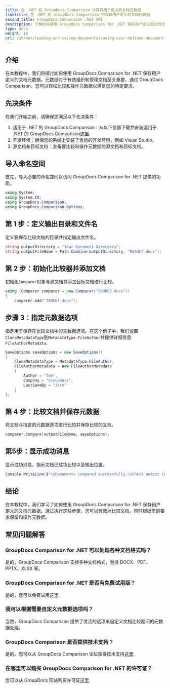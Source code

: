 ```yaml
---
title: 在 .NET 的 GroupDocs Comparison 中保存用户定义的文档元数据
linktitle: 在 .NET 的 GroupDocs Comparison 中保存用户定义的文档元数据
second_title: GroupDocs.Comparison .NET API
description: 了解如何使用 GroupDocs Comparison for .NET 保存用户定义的文档元数据。通过分步说明轻松比较和操作元数据。
type: docs
weight: 16
url: /zh/net/loading-and-saving-documents/saving-user-defined-document-metadata/
---
```

## 介绍
在本教程中，我们将探讨如何使用 GroupDocs Comparison for .NET 保存用户定义的文档元数据。元数据对于有效组织和管理文档至关重要。通过 GroupDocs Comparison，您可以轻松比较和操作元数据以满足您的特定要求。
## 先决条件
在我们开始之前，请确保您满足以下先决条件：
1. 适用于 .NET 的 GroupDocs Comparison：从以下位置下载并安装适用于 .NET 的 GroupDocs Comparison[这里](https://releases.groupdocs.com/comparison/net/).
2. 开发环境：确保您的系统上安装了合适的开发环境，例如 Visual Studio。
3. 源文档和目标文档：准备要比较和操作元数据的源文档和目标文档。

## 导入命名空间
首先，导入必要的命名空间以访问 GroupDocs Comparison for .NET 提供的功能。
```csharp
using System;
using System.IO;
using GroupDocs.Comparison;
using GroupDocs.Comparison.Options;
```
## 第 1 步：定义输出目录和文件名
定义要保存比较文档的目录并指定输出文件名。
```csharp
string outputDirectory = "Your Document Directory";
string outputFileName = Path.Combine(outputDirectory, "RESULT.docx");
```
## 第 2 步：初始化比较器并添加文档
初始化`Comparer`对象与源文档并添加目标文档进行比较。
```csharp
using (Comparer comparer = new Comparer("SOURCE.docx"))
{
    comparer.Add("TARGET.docx");
```
## 步骤 3：指定元数据选项
指定用于保存在比较文档中的元数据选项。在这个例子中，我们设置`CloneMetadataType`到`MetadataType.FileAuthor`并提供详细信息`FileAuthorMetadata`.
```csharp
SaveOptions saveOptions = new SaveOptions()
{
    CloneMetadataType = MetadataType.FileAuthor,
    FileAuthorMetadata = new FileAuthorMetadata
    {
        Author = "Tom",
        Company = "GroupDocs",
        LastSaveBy = "Jack"
    }
};
```
## 第 4 步：比较文档并保存元数据
将文档与指定的元数据选项进行比较并保存比较的文档。
```csharp
comparer.Compare(outputFileName, saveOptions);
```
## 第5步：显示成功消息
显示成功消息，指示文档已成功比较以及输出位置。
```csharp
Console.WriteLine($"\nDocuments compared successfully.\nCheck output in {outputDirectory}.");
```

## 结论
在本教程中，我们学习了如何使用 GroupDocs Comparison for .NET 保存用户定义的文档元数据。通过执行这些步骤，您可以有效地比较文档，同时根据您的要求保留和操作元数据。
## 常见问题解答
### GroupDocs Comparison for .NET 可以处理各种文档格式吗？
是的，GroupDocs Comparison 支持多种文档格式，包括 DOCX、PDF、PPTX、XLSX 等。
### GroupDocs Comparison for .NET 是否有免费试用版？
是的，您可以免费试用[这里](https://releases.groupdocs.com/).
### 我可以根据需要自定义元数据选项吗？
当然，GroupDocs Comparison 提供了灵活的选项来自定义文档比较期间的元数据处理。
### GroupDocs Comparison 是否提供技术支持？
是的，您可以从 GroupDocs Comparison 论坛获得技术支持[这里](https://forum.groupdocs.com/c/comparison/12).
### 在哪里可以购买 GroupDocs Comparison for .NET 的许可证？
您可以从 GroupDocs 网站购买许可证[这里](https://purchase.groupdocs.com/buy).